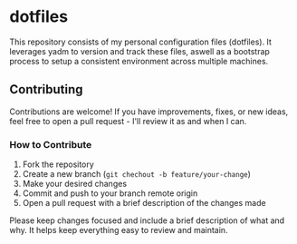 # dotfiles
This repository consists of my personal configuration files (dotfiles). It leverages yadm to version and track these files, aswell as a bootstrap process to setup a consistent environment across multiple machines.

## Contributing
Contributions are welcome! If you have improvements, fixes, or new ideas, feel free to open a pull request - I'll review it as and when I can.

### How to Contribute
1. Fork the repository
2. Create a new branch (`git chechout -b feature/your-change`)
3. Make your desired changes
4. Commit and push to your branch remote origin
5. Open a pull request with a brief description of the changes made

Please keep changes focused and include a brief description of what and why. It helps keep everything easy to review and maintain.
